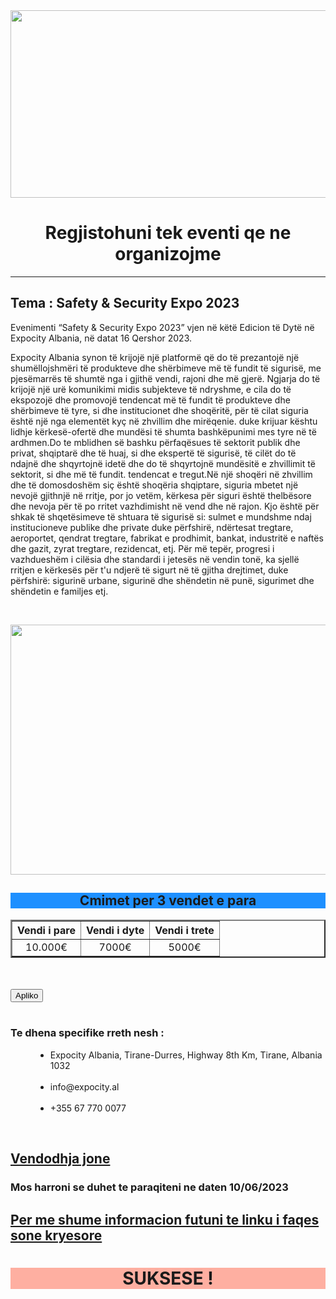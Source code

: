 <!DOCTYPE html>
<html>
<head>

</head>

<body>

<img src="https://www.expocity.al/wp-content/uploads/2023/02/06.jpg" width="1270px" height="300px">

<h1 align="center">Regjistohuni tek eventi qe ne organizojme</h1>
<hr/>
<h2><strong>Tema : Safety & Security Expo 2023</strong></h2>

<p>Evenimenti “Safety & Security Expo 2023” vjen në këtë Edicion të Dytë në Expocity Albania, në datat 16 Qershor 2023.

Expocity Albania synon të krijojë një platformë që do të prezantojë një shumëllojshmëri të produkteve dhe shërbimeve më të fundit të sigurisë, me pjesëmarrës të shumtë nga i gjithë vendi, rajoni dhe më gjerë. Ngjarja do të krijojë një urë komunikimi midis subjekteve të ndryshme, e cila do të ekspozojë dhe promovojë tendencat më të fundit të produkteve dhe shërbimeve të tyre, si dhe institucionet dhe shoqëritë, për të cilat siguria është një nga elementët kyç në zhvillim dhe mirëqenie. duke krijuar kështu lidhje kërkesë-ofertë dhe mundësi të shumta bashkëpunimi mes tyre në të ardhmen.Do te mblidhen së bashku përfaqësues të sektorit publik dhe privat, shqiptarë dhe të huaj, si dhe ekspertë të sigurisë, të cilët do të ndajnë dhe shqyrtojnë idetë dhe do të shqyrtojnë mundësitë e zhvillimit të sektorit, si dhe më të fundit. tendencat e tregut.Në një shoqëri në zhvillim dhe të domosdoshëm siç është shoqëria shqiptare, siguria mbetet një nevojë gjithnjë në rritje, por jo vetëm, kërkesa për siguri është thelbësore dhe nevoja për të po rritet vazhdimisht në vend dhe në rajon. Kjo është për shkak të shqetësimeve të shtuara të sigurisë si: sulmet e mundshme ndaj institucioneve publike dhe private duke përfshirë, ndërtesat tregtare, aeroportet, qendrat tregtare, fabrikat e prodhimit, bankat, industritë e naftës dhe gazit, zyrat tregtare, rezidencat, etj. Për më tepër, progresi i vazhdueshëm i cilësia dhe standardi i jetesës në vendin tonë, ka sjellë rritjen e kërkesës për t'u ndjerë të sigurt në të gjitha drejtimet, duke përfshirë: sigurinë urbane, sigurinë dhe shëndetin në punë, sigurimet dhe shëndetin e familjes etj.</p>
<br>

<img src="https://www.expocity.al/wp-content/uploads/2023/01/TTO-900x540-100-1.jpg" width="700" height="400">
<!--<h3>Fusni te dhenat e meposhtme</h3>
<br>
<form>
<label>Emri</label><br>
<input type="text" name="Emri"><br><br>

<label>Mbiemri</label>
<input type="text" name="Mbiemri"><br><br>

<label>Gjinia</label><br>
<input type="radio" name="Gj">M<br>
<input type="radio" name="Gj">F<br>
<br>
<label>Mosha</label><br>
<input type="number" name="mosha">
<br>
<label>Email</label><br>
<input type="Email" name="email"><br><br>
<label>Ne cfare shkolle studioni</label><br>
<input type="text" name="shkolla"><br><br>


<label>Sa veta marrin pjese ne kete projekt?</label>
<select>nr.personave
<option>1 person</option>
<option>2 persona</option>
<option>3 persona</option>
<option>4 persona</option>
</select><br>
<hr/>
<h3 style="color:MediumSeaGreen;">Cfare paraqet projekti juaj ? </h3>
<textarea cols="40" rows="10"></textarea>
</form>
<br>-->

<h2 style="background-color:DodgerBlue;"align="center">Cmimet per 3 vendet e para</h2>

<table border="2" width="100%">
<tr>
<th>Vendi i pare</th>
<th>Vendi i dyte</th>	
<th>Vendi i trete</th>	
</tr>
<tr>
<td align="center">10.000€</td>
<td align="center">7000€</td>	
<td align="center">5000€</td>	
</tr>

</table>	

<br>
<br>
<input type="submit" value="Apliko">
<br>
<br>
<dl>
<dt><h3>Te dhena specifike rreth nesh :</h3></dt>	
<ul type="disc"><dd><li>Expocity Albania, Tirane-Durres, Highway 8th Km, Tirane, Albania 1032</li></dd><br>
<dd><li>info@expocity.al</li></dd><br>
<dd><li>+355 67 770 0077</li></dd></ul></dl>
<br>

<a href="https://www.google.com/maps/place/Expocity/@41.3692826,19.6862402,15z/data=!4m6!3m5!1s0x13502ebd158c87db:0x6c2a89525133aa95!8m2!3d41.3692826!4d19.6862402!16s%2Fg%2F11f122ppfp?hl=en&entry=ttu" target="_blank"><h2>Vendodhja jone </h2></a>

<h3>Mos harroni se duhet te paraqiteni ne daten 10/06/2023</h3>
<a href="https://www.expocity.al/en/" target="_blank"><h2>Per me shume informacion futuni te linku i faqes sone kryesore</h2></a>

<h1 align="center"style="background-color:hsla(9, 100%, 64%, 0.5);">SUKSESE !</h1>
</body>
</html>

